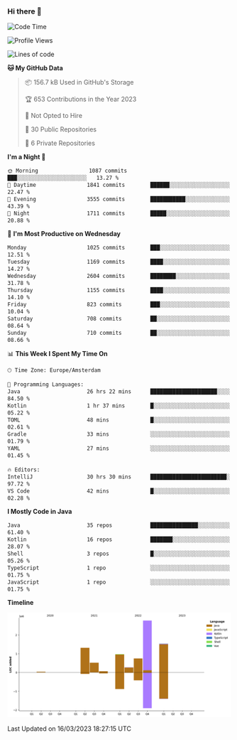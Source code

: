 ### Hi there 👋


<!--START_SECTION:waka-->
![Code Time](http://img.shields.io/badge/Code%20Time-3%2C087%20hrs%2034%20mins-blue)

![Profile Views](http://img.shields.io/badge/Profile%20Views-0-blue)

![Lines of code](https://img.shields.io/badge/From%20Hello%20World%20I%27ve%20Written-8.3%20million%20lines%20of%20code-blue)

**🐱 My GitHub Data** 

> 📦 156.7 kB Used in GitHub's Storage 
 > 
> 🏆 653 Contributions in the Year 2023
 > 
> 🚫 Not Opted to Hire
 > 
> 📜 30 Public Repositories 
 > 
> 🔑 6 Private Repositories 
 > 
**I'm a Night 🦉** 

```text
🌞 Morning                1087 commits        ███░░░░░░░░░░░░░░░░░░░░░░   13.27 % 
🌆 Daytime                1841 commits        ██████░░░░░░░░░░░░░░░░░░░   22.47 % 
🌃 Evening                3555 commits        ███████████░░░░░░░░░░░░░░   43.39 % 
🌙 Night                  1711 commits        █████░░░░░░░░░░░░░░░░░░░░   20.88 % 
```
📅 **I'm Most Productive on Wednesday** 

```text
Monday                   1025 commits        ███░░░░░░░░░░░░░░░░░░░░░░   12.51 % 
Tuesday                  1169 commits        ████░░░░░░░░░░░░░░░░░░░░░   14.27 % 
Wednesday                2604 commits        ████████░░░░░░░░░░░░░░░░░   31.78 % 
Thursday                 1155 commits        ████░░░░░░░░░░░░░░░░░░░░░   14.10 % 
Friday                   823 commits         ███░░░░░░░░░░░░░░░░░░░░░░   10.04 % 
Saturday                 708 commits         ██░░░░░░░░░░░░░░░░░░░░░░░   08.64 % 
Sunday                   710 commits         ██░░░░░░░░░░░░░░░░░░░░░░░   08.66 % 
```


📊 **This Week I Spent My Time On** 

```text
🕑︎ Time Zone: Europe/Amsterdam

💬 Programming Languages: 
Java                     26 hrs 22 mins      █████████████████████░░░░   84.50 % 
Kotlin                   1 hr 37 mins        █░░░░░░░░░░░░░░░░░░░░░░░░   05.22 % 
TOML                     48 mins             █░░░░░░░░░░░░░░░░░░░░░░░░   02.61 % 
Gradle                   33 mins             ░░░░░░░░░░░░░░░░░░░░░░░░░   01.79 % 
YAML                     27 mins             ░░░░░░░░░░░░░░░░░░░░░░░░░   01.45 % 

🔥 Editors: 
IntelliJ                 30 hrs 30 mins      ████████████████████████░   97.72 % 
VS Code                  42 mins             █░░░░░░░░░░░░░░░░░░░░░░░░   02.28 % 
```

**I Mostly Code in Java** 

```text
Java                     35 repos            ███████████████░░░░░░░░░░   61.40 % 
Kotlin                   16 repos            ███████░░░░░░░░░░░░░░░░░░   28.07 % 
Shell                    3 repos             █░░░░░░░░░░░░░░░░░░░░░░░░   05.26 % 
TypeScript               1 repo              ░░░░░░░░░░░░░░░░░░░░░░░░░   01.75 % 
JavaScript               1 repo              ░░░░░░░░░░░░░░░░░░░░░░░░░   01.75 % 
```



**Timeline**

![Lines of Code chart](https://raw.githubusercontent.com/powercasgamer/powercasgamer/master/assets/bar_graph.png)


 Last Updated on 16/03/2023 18:27:15 UTC
<!--END_SECTION:waka-->
